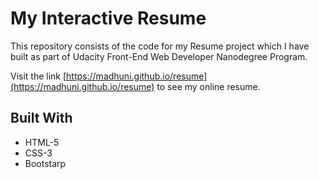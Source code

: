 # My Interactive Resume

This repository consists of the code for my Resume project which I have built as part of Udacity Front-End Web Developer Nanodegree Program.

Visit the link [https://madhuni.github.io/resume](https://madhuni.github.io/resume) to see my online resume.

## Built With

* HTML-5
* CSS-3
* Bootstarp
